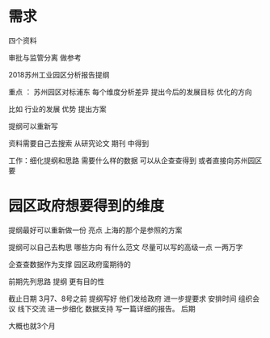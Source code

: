 # 需求

四个资料

审批与监管分离                              做参考 

2018苏州工业园区分析报告提纲 

重点 ： 苏州园区对标浦东 每个维度分析差异 提出今后的发展目标  优化的方向

比如 行业的发展 优势 提出方案

提纲可以重新写  

资料需要自己去搜索 从研究论文 期刊 中得到

工作：细化提纲和思路 需要什么样的数据 可以从企查查得到 或者直接向苏州园区要

# 园区政府想要得到的维度

提纲最好可以重新做一份 亮点 上海的那个是参照的方案

提纲可以自己去构思 哪些方向 有什么范文 尽量可以写的高级一点 一两万字 

企查查数据作为支撑 园区政府蛮期待的 

前期先列思路 提纲 更有目的性 

截止日期 3月7、8号之前 提纲写好 他们发给政府 进一步提要求 安排时间 组织会议 线下交流 进一步细化 数据支持 写一篇详细的报告。 后期

大概也就3个月 
